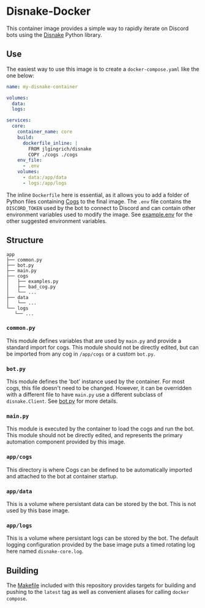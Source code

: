 # Disnake-Docker

This container image provides a simple way to rapidly iterate on Discord bots using the [Disnake](https://docs.disnake.dev/en/stable/index.html) Python library.

## Use

The easiest way to use this image is to create a `docker-compose.yaml` like the one below:

```yaml
name: my-disnake-container

volumes:
  data:
  logs:

services:
  core:
    container_name: core
    build:
      dockerfile_inline: |
        FROM jlgingrich/disnake
        COPY ./cogs ./cogs
    env_file:
      - .env
    volumes:
      - data:/app/data
      - logs:/app/logs

```

The inline `Dockerfile` here is essential, as it allows you to add a folder of Python files containing [Cogs](https://docs.disnake.dev/en/stable/ext/commands/cogs.html) to the final image. The `.env` file contains the `DISCORD_TOKEN` used by the bot to connect to Discord and can contain other environment variables used to modify the image. See [example.env](./example.env) for the other suggested environment variables.

## Structure
```
app
├── common.py
├── bot.py
├── main.py
├── cogs
│   ├── examples.py
│   ├── bad_cog.py
│   └── ...
├── data
│   └── ...
└── logs
   └── ...
```

### `common.py`
This module defines variables that are used by `main.py` and provide a standard import for cogs. This module should not be directly edited, but can be imported from any cog in `/app/cogs` or a custom `bot.py`.

### `bot.py`
This module defines the 'bot' instance used by the container. For most cogs, this file doesn't need to be changed. However, it can be overridden with a different file to have `main.py` use a different subclass of `disnake.Client`. See [bot.py](./bot.py) for more details.

### `main.py`
This module is executed by the container to load the cogs and run the bot. This module should not be directly edited, and represents the primary automation component provided by this image.

### `app/cogs`
This directory is where Cogs can be defined to be automatically imported and attached to the bot at container startup.

### `app/data`
This is a volume where persistant data can be stored by the bot. This is not used by this base image.

### `app/logs`
This is a volume where persistant logs can be stored by the bot. The default logging configuration provided by the base image puts a timed rotating log here named `disnake-core.log`.

## Building

The [Makefile](./Makefile) included with this repository provides targets for building and pushing to the `latest` tag as well as convenient aliases for calling `docker compose`.